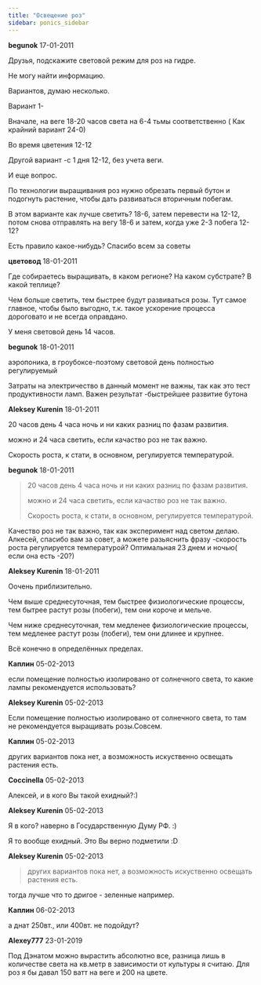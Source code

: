 ```yaml
---
title: "Освещение роз"
sidebar: ponics_sidebar
---
```


**begunok** 17-01-2011

Друзья, подскажите световой режим для роз на гидре.

Не могу найти информацию.

Вариантов, думаю несколько.

Вариант 1- 

Вначале, на веге 18-20 часов света на 6-4 тьмы соответственно ( Как крайний вариант 24-0)

Во время цветения 12-12

Другой вариант -с 1 дня 12-12, без учета веги.

И еще вопрос. 

По технологии выращивания роз нужно обрезать первый бутон и подогнуть растение, чтобы дать развиваться вторичным побегам.

В этом варианте как лучше светить? 18-6, затем перевести на 12-12, потом снова отправлять на вегу 18-6 и затем, когда уже 2-3 побега 12-12?

Есть правило какое-нибудь? Спасибо всем за советы


**цветовод** 18-01-2011

Где собираетесь выращивать, в каком регионе? На каком субстрате? В какой теплице?

Чем больше светить, тем быстрее будут развиваться розы. Тут самое главное, чтобы было выгодно, т.к. такое ускорение процесса дороговато и не всегда оправдано.

У меня световой день 14 часов.


**begunok** 18-01-2011

аэропоника, в гроубоксе-поэтому световой день полностью регулируемый

Затраты на электричество в данный момент не важны, так как это тест продуктивности ламп. Важен результат -быстрейшее развитие бутона


**Aleksey Kurenin** 18-01-2011

20 часов день 4 часа ночь и ни каких разниц по фазам развития. 

можно и 24 часа светить, если качаство роз не так важно.

Скорость роста, к стати, в основном, регулируется температурой.


**begunok** 18-01-2011

> 20 часов день 4 часа ночь и ни каких разниц по фазам развития. 
> 
> можно и 24 часа светить, если качаство роз не так важно.
> 
> Скорость роста, к стати, в основном, регулируется температурой.

Качество роз не так важно, так как эксперимент над светом делаю. Алкесей, спасибо вам за совет, а можете разьяснить фразу -скорость роста регулируется температурой? Оптимальная 23 днем и ночью( если она есть -20?)


**Aleksey Kurenin** 18-01-2011

Оочень приблизительно.

Чем выше среднесуточная, тем быстрее физиологические процессы, тем бытрее растут розы (побеги), тем они короче и мельче.

Чем ниже среднесуточная, тем медленее физиологические процессы, тем медленее растут розы (побеги), тем они длинее и крупнее.

Всё конечно в определённых пределах.


**Каплин** 05-02-2013

если помещение полностью изолировано от солнечного света, то какие лампы рекомендуется использовать?


**Aleksey Kurenin** 05-02-2013

Если помещение полностью изолировано от солнечного света, то там не рекомендуется выращивать розы.Совсем.


**Каплин** 05-02-2013

других вариантов пока нет, а возможность искуственно освещать растения есть.


**Coccinella** 05-02-2013

Алексей, и в кого Вы такой ехидный?:)


**Aleksey Kurenin** 05-02-2013

Я в кого? наверно в Государственную Думу РФ. :)

Я то вообще ехидный. Это Вы верно подметили :D


**Aleksey Kurenin** 05-02-2013

> других вариантов пока нет, а возможность искуственно освещать растения есть.

тогда лучше что то дригое - зеленные например. 


**Каплин** 06-02-2013

а днат 250вт., или 400вт. не подойдут?


**Alexey777** 23-01-2019

Под Дэнатом можно вырастить абсолютно все, разница лишь в количестве света на кв.метр в зависимости от культуры я считаю. Для роз я бы давал 150 ватт на веге и 200 на цвете.



